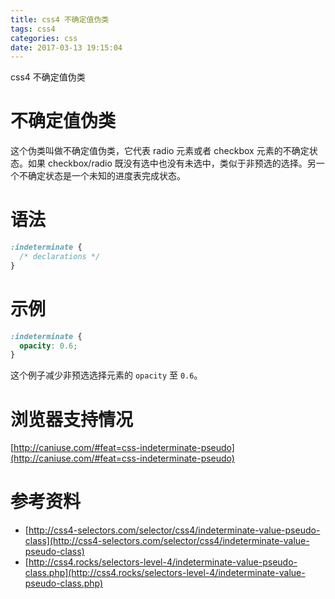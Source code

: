 ```yaml
---
title: css4 不确定值伪类
tags: css4
categories: css
date: 2017-03-13 19:15:04
---
```



css4 不确定值伪类

<!--more-->

# 不确定值伪类

这个伪类叫做不确定值伪类，它代表 radio 元素或者 checkbox 元素的不确定状态。如果 checkbox/radio 既没有选中也没有未选中，类似于非预选的选择。另一个不确定状态是一个未知的进度表完成状态。

# 语法

```css
:indeterminate {
  /* declarations */
}
```

# 示例

```css
:indeterminate {
  opacity: 0.6;
}
```

这个例子减少非预选选择元素的 `opacity` 至 `0.6`。

# 浏览器支持情况

[http://caniuse.com/#feat=css-indeterminate-pseudo](http://caniuse.com/#feat=css-indeterminate-pseudo)

# 参考资料

* [http://css4-selectors.com/selector/css4/indeterminate-value-pseudo-class](http://css4-selectors.com/selector/css4/indeterminate-value-pseudo-class)
* [http://css4.rocks/selectors-level-4/indeterminate-value-pseudo-class.php](http://css4.rocks/selectors-level-4/indeterminate-value-pseudo-class.php)
